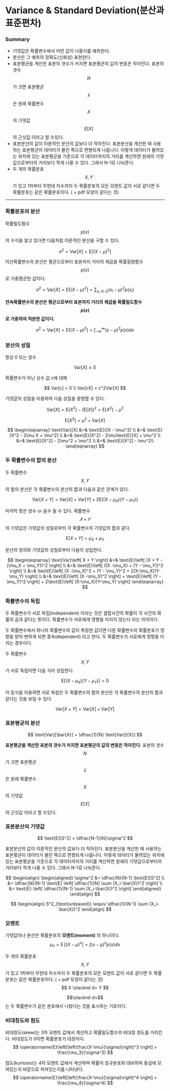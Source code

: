 <script> MathJax.Hub.Queue(["Typeset",MathJax.Hub]); </script>

# Variance & Standard Deviation(분산과 표준편차)

### Summary

- 기댓값은 확률변수에서 어떤 값이 나올지를 예측한다.
- 분산은 그 예측의 정확도(신뢰성) 표현한다.
- 표본평균을 계산한 표본의 갯수가 커지면 표본평균의 값의 변동은 작아진다. 표본의 갯수 $$N$$ 가 크면 표본평균 $$\bar x$$ 은 원래 확률변수 $$X$$ 의 기댓값 $$E[X]$$ 의 근삿값 이라고 할 수있다.
- 표본분산의 값이 이론적인 분산의 값보다 더 작아진다. 표본분산을 계산한 때 사용하는 표본평균이 데이터가 몰린 쪽으로 편향되게 나옵니다. 이렇게 데이터가 몰려있는 위치에 있는 표본평균을 기준으로 각 데이터까지의 거리를 계산하면 원래의 기댓값으로부터의 거리보다 작게 나올 수 있다. 그래서 N-1로 나눠준다. 
- 두 개의 확률분포 $$X, Y$$ 가 있고 1차부터 무한대 차수까지 두 확률분포의 모든 모멘트 값이 서로 같다면 두 확률분포는 같은 확률분포이다.  ( = pdf 모양이 같다는 것)

_______________

### 확률분포의 분산

확률밀도함수 $$p(x)$$ 의 수식을 알고 있다면 다음처럼 이론적인 분산을 구할 수 있다.

$$
\sigma^2 = \text{Var}[X] = \text{E}[(X - \mu)^2]
$$

이산확률변수의 분산은 평균으로부터 표본까지 거리의 제곱을 확률질량함수 $$p(x)$$ 로 가중평균한 값이다.

$$
\sigma^2 = \text{Var}[X] = \text{E}[(X - \mu)^2] =  \sum_{x_i \in \Omega} (x_i - \mu)^2 p(x_i)
$$

**연속확률변수의 분산은 평균으로부터 표본까지 거리의 제곱을 확률밀도함수 $$p(x)$$ 로 가중하여 적분한 값이다.**

$$
\sigma^2 = \text{Var}[X] = \text{E}[(X - \mu)^2] = \int_{-\infty}^{\infty} (x - \mu)^2 p(x)dx
$$

### 분산의 성질

항상 0 또는 양수 

$$
\text{Var}[X] \geq 0
$$

확률변수가 아닌 상수 값 c에 대해 

$$
Var[c] = 0 \\
Var[cX] = c^2Var[X]
$$

기댓값의 성질을 이용하여 다음 성질을 증명할 수 있다.

$$
\text{Var}[X] = \text{E}[X^2] - (\text{E}[X])^2  = \text{E}[X^2] - \mu^2
$$

$$
\text{E}[X^2] = \mu^2 + \text{Var}[X]
$$

$$
\begin{eqnarray}
\text{Var}[X] 
&=& \text{E}[(X - \mu)^2] \\
&=& \text{E}[X^2 - 2\mu X + \mu^2] \\
&=& \text{E}[X^2] - 2\mu\text{E}[X] + \mu^2 \\
&=& \text{E}[X^2] - 2\mu^2 + \mu^2 \\
&=& \text{E}[X^2] - \mu^2\\
\end{eqnarray}
$$

### 두 확률변수의 합의 분산

두 확률변수 $$X, Y$$ 의 합의 분산은 각 확률변수의 분산의 합과 다음과 같은 관계가 있다.

$$
\text{Var}\left[ X + Y \right] =
\text{Var}\left[ X \right] + \text{Var}\left[ Y \right]+ 2\text{E}\left[ (X-\mu_X)(Y-\mu_Y) \right]
$$

마지막 항은 양수 or 음수 될 수 있다. 확률변수 $$𝑋+𝑌$$의 기댓값은 기댓값의 성질로부터 각 확률변수의 기댓값의 합과 같다.

$$
\text{E}[X + Y] = \mu_X + \mu_Y
$$

분산의 정의와 기댓값의 성질로부터 다음이 성립한다.

$$
\begin{eqnarray}
\text{Var}\left[ X + Y \right] 
&=& \text{E}\left[ (X + Y - (\mu_X + \mu_Y))^2 \right] \\
&=& \text{E}\left[ ((X -\mu_X) + (Y - \mu_Y))^2 \right] \\
&=& \text{E}\left[ (X -\mu_X)^2 + (Y - \mu_Y)^2 + 2(X-\mu_X)(Y-\mu_Y) \right] \\
&=& \text{E}\left[ (X -\mu_X)^2 \right] + \text{E}\left[ (Y - \mu_Y)^2 \right] + 2\text{E}\left[ (X-\mu_X)(Y-\mu_Y) \right] 
\end{eqnarray}
$$

### 확률변수의 독립

두 확률변수가 서로 독립(independent) 이라는 것은 결합사건의 확률이 각 사건의 확률의 곱과 같다는 뜻이다. 확률변수가 서로에게 영향을 미치지 않는다 라는 의미이다. 

두 확률변수에서 하나의 확률변수의 값이 특정한 값이면 다른 확률변수의 확률분포가 영향을 받아 변하게 되면 종속(dependent) 라고 한다. 두 확률변수가 서로에게 영향을 미치는 경우이다.

두 확률변수 $$X, Y$$ 가 서로 독립이면 다음 식이 성립한다.

$$
\text{E}\left[ (X-\mu_X)(Y-\mu_Y) \right] = 0
$$

이 등식을 이용하면 서로 독립인 두 확률변수의 합의 분산은 각 확률변수의 분산의 합과 같다는 것을 보일 수 있다.

$$
\text{Var}\left[ X + Y \right] =  \text{Var}\left[ X \right] + \text{Var}\left[ Y \right]
$$

### 표본평균의 분산

$$
\text{Var}[\bar{X}] = \dfrac{1}{N} \text{Var}[{X}]
$$

**표본평균을 계산한 표본의 갯수가 커지면 표본평균의 값의 변동은 작아진다**. 표본의 갯수 $$N$$ 가 크면 표본평균 $$\bar x$$ 은 원래 확률변수 $$X$$ 의 기댓값 $$E[X]$$ 의 근삿값 이라고 할 수있다.

### 표본분산의 기댓값

$$
\text{E}[S^2] = \dfrac{N-1}{N}\sigma^2
$$

표본분산의 값이 이론적인 분산의 값보다 더 작아진다. 표본분산을 계산한 때 사용하는 표본평균이 데이터가 몰린 쪽으로 편향되게 나옵니다. 이렇게 데이터가 몰려있는 위치에 있는 표본평균을 기준으로 각 데이터까지의 거리를 계산하면 원래의 기댓값으로부터의 거리보다 작게 나올 수 있다. 그래서 N-1로 나눠준다. 

$$
\begin{align}
\begin{aligned}
\sigma^2 
&= \dfrac{N}{N-1} \text{E}[S^2] \\
&= \dfrac{N}{N-1} \text{E} \left[ \dfrac{1}{N} \sum (X_i-\bar{X})^2 \right] \\
&= \text{E} \left[ \dfrac{1}{N-1} \sum (X_i-\bar{X})^2 \right]
\end{aligned}
\end{align}
$$

$$
\begin{align}
S^2_{\text{unbiased}} \equiv \dfrac{1}{N-1} \sum (X_i-\bar{X})^2
\end{align}
$$

###  모멘트

기댓값이나 분산은 확률분포의 **모멘트(moment)** 의 하나이다.
$$
\mu_n = \operatorname{E}[(X-\mu)^n] = \int (x - \mu)^n p(x)dx
$$

두 개의 확률분포 $$X, Y$$ 가 있고 1차부터 무한대 차수까지 두 확률분포의 모든 모멘트 값이 서로 같다면 두 확률분포는 같은 확률분포이다.  ( = pdf 모양이 같다는 것)
$$
X \stackrel d= Y
$$

$$\stackrel d=$$ 는 두 확률변수가 같은 분포에서 나왔다는 것을 표시하는 기호이다.

### 비대칭도와 첨도

비대칭도(skew)는 3차 모멘트 값에서 계산하고 확률밀도함수의 비대칭 정도를 가리킨다. 비대칭도가 0이면 확률분포가 대칭이다.
$$
\operatorname{E}\left[\left(\frac{X-\mu}{\sigma}\right)^3 \right] = \frac{\mu_3}{\sigma^3}
$$

첨도(kurtosis)는 4차 모멘트 값에서 계산하며 확률이 정규분포와 대비하여 중심에 모여있는지 바깥으로 퍼져있는지를 나타낸다.
$$
\operatorname{E}\left[\left(\frac{X-\mu}{\sigma}\right)^4 \right] = \frac{\mu_4}{\sigma^4}
$$

